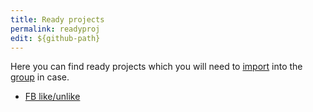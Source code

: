 ```yaml
---
title: Ready projects
permalink: readyproj
edit: ${github-path}
---
```


Here you can find ready projects which you will need to [import](/importexport) into the [group](/project) in case.

- [FB like/unlike](/fblikeunlike)